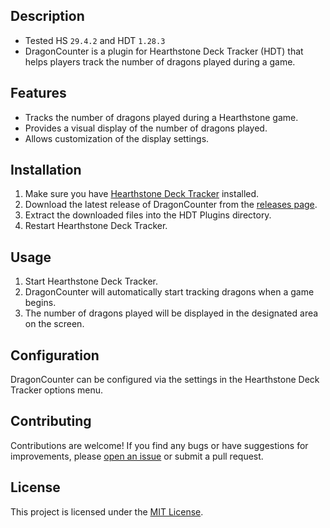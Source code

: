 ## Description
- Tested HS `29.4.2` and HDT `1.28.3`
- DragonCounter is a plugin for Hearthstone Deck Tracker (HDT) that helps players track the number of dragons played during a game.

## Features

- Tracks the number of dragons played during a Hearthstone game.
- Provides a visual display of the number of dragons played.
- Allows customization of the display settings.

## Installation

1. Make sure you have [Hearthstone Deck Tracker](https://hsreplay.net/downloads/) installed.
2. Download the latest release of DragonCounter from the [releases page](https://github.com/Respawnedx/DragonCounter/releases).
3. Extract the downloaded files into the HDT Plugins directory.
4. Restart Hearthstone Deck Tracker.

## Usage

1. Start Hearthstone Deck Tracker.
2. DragonCounter will automatically start tracking dragons when a game begins.
3. The number of dragons played will be displayed in the designated area on the screen.

## Configuration

DragonCounter can be configured via the settings in the Hearthstone Deck Tracker options menu.

## Contributing

Contributions are welcome! If you find any bugs or have suggestions for improvements, please [open an issue](https://github.com/Respawnedx/DragonCounter/issues) or submit a pull request.

## License

This project is licensed under the [MIT License](LICENSE).
